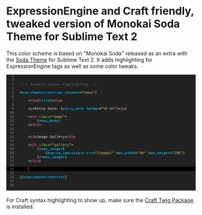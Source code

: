 # ExpressionEngine and Craft friendly, tweaked version of Monokai Soda Theme for Sublime Text 2

This color scheme is based on "Monokai Soda" released as an extra with the [Soda Theme](https://github.com/buymeasoda/soda-theme) for Sublime Text 2. It adds highlighting for ExpressionEngine tags as well as some color tweaks.

![Screenshot](https://github.com/twosixcode/Monokai-Soda-EE/raw/master/screenshots/screenshot_1.png)

For Craft syntax highlighting to show up, make sure the [Craft Twig Package](https://github.com/StraightUpCraft/Craft-Twig.tmbundle) is installed.